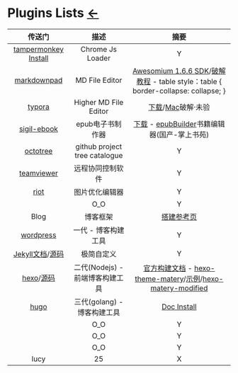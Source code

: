 # Plugins Lists  [←](index.md)

| 传送门 | 描述 | 摘要 |
|:---:|:---:|:---:|
| [tampermonkey Install](https://www.tampermonkey.net/) | Chrome Js Loader | Y |
| [markdownpad](http://markdownpad.com/download.html) | MD File Editor | [ Awesomium 1.6.6 SDK](http://markdownpad.com/faq.html)/[破解教程](https://www.jianshu.com/p/1745a7f53404) - table style：table { border-collapse: collapse; }|
| [typora](https://typora.io/) | Higher MD File Editor | [下载](https://ghpym.lanzoui.com/b00zng7gd)/[Mac](https://wwe.lanzouo.com/i6s9exf3rib)破解·未验 |
| [sigil-ebook](https://sigil-ebook.com/) | epub电子书制作器 | [下载](https://github.com/Sigil-Ebook/Sigil/releases/tag/1.5.1) - [epubBuilder](https://www.soepub.com/soft)书籍编辑器(国产-掌上书苑) |
| [octotree](https://www.octotree.io/) | github project tree catalogue | Y |
| [teamviewer](https://www.teamviewer.cn/cn/teamviewer-automatic-download/) | 远程协同控制软件 | Y |
| [riot](https://riot-optimizer.com/) | 图片优化编辑器 | Y |
| []() | O_O | Y |
| Blog | 博客框架 | [搭建参考页](https://ambroseren.github.io/test/Library/Blog.html) |
| [wordpress](https://cn.wordpress.org/download/) | 一代 - 博客构建工具 | Y |
| [Jekyll文档](https://jekyllrb.com/)/[源码](https://github.com/jekyll/jekyll) | 极简自定义 | Y |
| [hexo](https://hexo.io/)/[源码](https://github.com/hexojs/hexo) | 二代(Nodejs) - 前端博客构建工具 | [官方构建文档](https://hexo.io/docs/one-command-deployment.html) - [hexo-theme-matery](https://github.com/blinkfox/hexo-theme-matery)/[示例](https://blinkfox.github.io/)/[hexo-matery-modified](https://github.com/godweiyang/hexo-matery-modified) |
| [hugo](https://github.com/gohugoio/hugo/releases) | 三代(golang) - 博客构建工具  | [Doc Install](https://gohugo.io/getting-started/installing/) |
| []() | O_O | Y |
| []() | O_O | Y |
| []() | O_O | Y |
| lucy | 25 | X |

